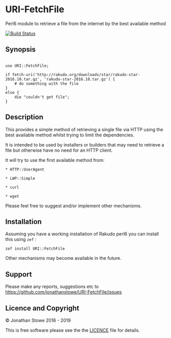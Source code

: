 # URI-FetchFile

Perl6 module to retrieve a file from the internet by the best available method

[![Build Status](https://travis-ci.org/jonathanstowe/URI-FetchFile.svg?branch=master)](https://travis-ci.org/jonathanstowe/URI-FetchFile)

## Synopsis

```perl6

use URI::FetchFile;

if fetch-uri('http://rakudo.org/downloads/star/rakudo-star-2016.10.tar.gz', 'rakudo-star-2016.10.tar.gz') {
    # do something with the file
}
else {
    die "couldn't get file";
}

```

## Description

This provides a simple method of retrieving a single file via HTTP using the
best available method whilst trying to limit the dependencies.

It is intended to be used by installers or builders that may need to retrieve
a file but otherwise have no need for an HTTP client.

It will try to use the first available method from:

	* HTTP::UserAgent

	* LWP::Simple

	* curl

	* wget


Please feel free to suggest and/or implement other mechanisms.

## Installation

Assuming you have a working installation of Rakudo perl6 you can install
this using ```zef``` : 

	zef install URI::FetchFile

Other mechanisms may become available in the future.

## Support

Please make any reports, suggestions etc to https://github.com/jonathanstowe/URI-FetchFile/issues

## Licence and Copyright

© Jonathan Stowe 2016 - 2019

This is free software please see the the [LICENCE](LICENCE) file for details.
